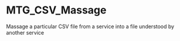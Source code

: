 # MTG_CSV_Massage
Massage a particular CSV file from a service into a file understood by another service
